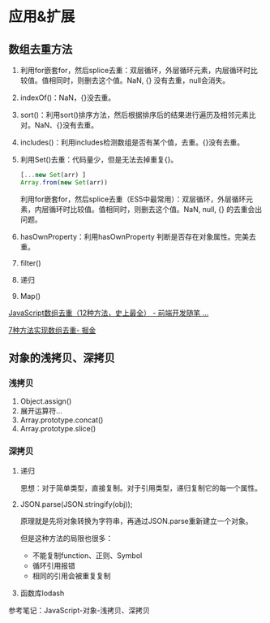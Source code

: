 # 应用&扩展


## 数组去重方法

1. 利用for嵌套for，然后splice去重：双层循环，外层循环元素，内层循环时比较值。值相同时，则删去这个值。NaN, {} 没有去重，null会消失。

2. indexOf()：NaN，{}没去重。

3. sort()：利用sort()排序方法，然后根据排序后的结果进行遍历及相邻元素比对。NaN、{}没有去重。

4. includes()：利用includes检测数组是否有某个值，去重。{}没有去重。

5. 利用Set()去重：代码量少，但是无法去掉重复{}。

   ```javascript
   [...new Set(arr) ]
   Array.from(new Set(arr))
   ```

   利用for嵌套for，然后splice去重（ES5中最常用）：双层循环，外层循环元素，内层循环时比较值。值相同时，则删去这个值。NaN, null, {} 的去重会出问题。

6. hasOwnProperty：利用hasOwnProperty 判断是否存在对象属性。完美去重。

7. filter()

8. 递归

9. Map()

[JavaScript数组去重（12种方法，史上最全） - 前端开发随笔 ...](https://segmentfault.com/a/1190000016418021)

[7种方法实现数组去重- 掘金](https://juejin.im/post/5aed6110518825671b026bed)


## 对象的浅拷贝、深拷贝

### 浅拷贝

1. Object.assign()
2. 展开运算符...
3. Array.prototype.concat()
4. Array.prototype.slice()

### 深拷贝

1. 递归

   思想：对于简单类型，直接复制。对于引用类型，递归复制它的每一个属性。

2. JSON.parse(JSON.stringify(obj));

   原理就是先将对象转换为字符串，再通过JSON.parse重新建立一个对象。

   但是这种方法的局限也很多：

   - 不能复制function、正则、Symbol
   - 循环引用报错
   - 相同的引用会被重复复制

3. 函数库lodash

参考笔记：JavaScript-对象-浅拷贝、深拷贝
